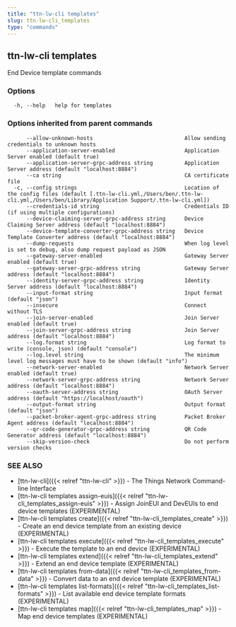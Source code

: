 ```yaml
---
title: "ttn-lw-cli templates"
slug: ttn-lw-cli_templates
type: "commands"
---
```


## ttn-lw-cli templates

End Device template commands

### Options

```
  -h, --help   help for templates
```

### Options inherited from parent commands

```
      --allow-unknown-hosts                             Allow sending credentials to unknown hosts
      --application-server-enabled                      Application Server enabled (default true)
      --application-server-grpc-address string          Application Server address (default "localhost:8884")
      --ca string                                       CA certificate file
  -c, --config strings                                  Location of the config files (default [.ttn-lw-cli.yml,/Users/ben/.ttn-lw-cli.yml,/Users/ben/Library/Application Support/.ttn-lw-cli.yml])
      --credentials-id string                           Credentials ID (if using multiple configurations)
      --device-claiming-server-grpc-address string      Device Claiming Server address (default "localhost:8884")
      --device-template-converter-grpc-address string   Device Template Converter address (default "localhost:8884")
      --dump-requests                                   When log level is set to debug, also dump request payload as JSON
      --gateway-server-enabled                          Gateway Server enabled (default true)
      --gateway-server-grpc-address string              Gateway Server address (default "localhost:8884")
      --identity-server-grpc-address string             Identity Server address (default "localhost:8884")
      --input-format string                             Input format (default "json")
      --insecure                                        Connect without TLS
      --join-server-enabled                             Join Server enabled (default true)
      --join-server-grpc-address string                 Join Server address (default "localhost:8884")
      --log.format string                               Log format to write (console, json) (default "console")
      --log.level string                                The minimum level log messages must have to be shown (default "info")
      --network-server-enabled                          Network Server enabled (default true)
      --network-server-grpc-address string              Network Server address (default "localhost:8884")
      --oauth-server-address string                     OAuth Server address (default "https://localhost/oauth")
      --output-format string                            Output format (default "json")
      --packet-broker-agent-grpc-address string         Packet Broker Agent address (default "localhost:8884")
      --qr-code-generator-grpc-address string           QR Code Generator address (default "localhost:8884")
      --skip-version-check                              Do not perform version checks
```

### SEE ALSO

* [ttn-lw-cli]({{< relref "ttn-lw-cli" >}})	 - The Things Network Command-line Interface
* [ttn-lw-cli templates assign-euis]({{< relref "ttn-lw-cli_templates_assign-euis" >}})	 - Assign JoinEUI and DevEUIs to end device templates (EXPERIMENTAL)
* [ttn-lw-cli templates create]({{< relref "ttn-lw-cli_templates_create" >}})	 - Create an end device template from an existing device (EXPERIMENTAL)
* [ttn-lw-cli templates execute]({{< relref "ttn-lw-cli_templates_execute" >}})	 - Execute the template to an end device (EXPERIMENTAL)
* [ttn-lw-cli templates extend]({{< relref "ttn-lw-cli_templates_extend" >}})	 - Extend an end device template (EXPERIMENTAL)
* [ttn-lw-cli templates from-data]({{< relref "ttn-lw-cli_templates_from-data" >}})	 - Convert data to an end device template (EXPERIMENTAL)
* [ttn-lw-cli templates list-formats]({{< relref "ttn-lw-cli_templates_list-formats" >}})	 - List available end device template formats (EXPERIMENTAL)
* [ttn-lw-cli templates map]({{< relref "ttn-lw-cli_templates_map" >}})	 - Map end device templates (EXPERIMENTAL)

